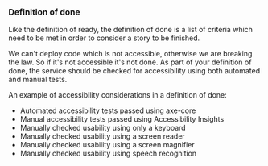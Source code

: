 ### Definition of done

Like the definition of ready, the definition of done is a list of criteria which need to be met in order to consider a story to be finished.

We can't deploy code which is not accessible, otherwise we are breaking the law. So if it's not accessible it's not done. As part of your definition of done, the service should be checked for accessibility using both automated and manual tests.

An example of accessibility considerations in a definition of done:
- Automated accessibility tests passed using axe-core
- Manual accessibility tests passed using Accessibility Insights
- Manually checked usability using only a keyboard
- Manually checked usability using a screen reader
- Manually checked usability using a screen magnifier
- Manually checked usability using speech recognition
